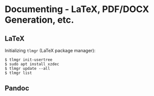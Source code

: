 # Documenting - LaTeX, PDF/DOCX Generation, etc.

## LaTeX

Initializing `tlmgr` (LaTeX package manager):

    $ tlmgr init-usertree
    $ sudo apt install xzdec
    $ tlmgr update --all
    $ tlmgr list

## Pandoc

